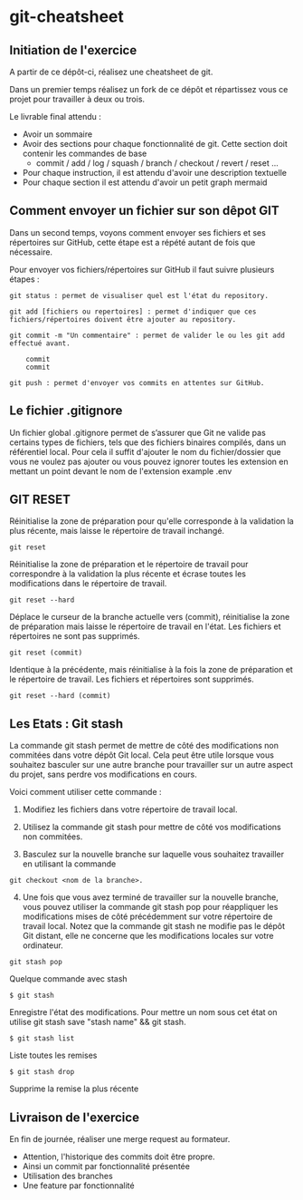 # git-cheatsheet

## Initiation de l'exercice

A partir de ce dépôt-ci, réalisez une cheatsheet de git. 

Dans un premier temps réalisez un fork de ce dépôt et répartissez vous ce projet pour travailler à deux ou trois. 

Le livrable final attendu :
- Avoir un sommaire
- Avoir des sections pour chaque fonctionnalité de git. Cette section doit contenir les commandes de base 
	- commit / add / log / squash / branch / checkout / revert / reset ...
- Pour chaque instruction, il est attendu d'avoir une description textuelle
- Pour chaque section il est attendu d'avoir un petit graph mermaid



## Comment envoyer un fichier sur son dêpot GIT

Dans un second temps, voyons comment envoyer ses fichiers et ses répertoires sur GitHub, cette étape est a répété autant de fois que nécessaire.

Pour envoyer vos fichiers/répertoires sur GitHub il faut suivre plusieurs étapes :

```git
git status : permet de visualiser quel est l'état du repository.
```

```git
git add [fichiers ou repertoires] : permet d'indiquer que ces fichiers/répertoires doivent être ajouter au repository.
```

```git
git commit -m "Un commentaire" : permet de valider le ou les git add effectué avant.
```

```gitGraph
    commit
    commit
```

```git
git push : permet d'envoyer vos commits en attentes sur GitHub.
```

## Le fichier .gitignore

Un fichier global .gitignore permet de s’assurer que Git ne valide pas certains types de fichiers, tels que des fichiers binaires compilés, dans un référentiel local. Pour cela il suffit d'ajouter le nom du fichier/dossier que vous ne voulez pas ajouter ou vous pouvez ignorer toutes les extension en mettant un point devant le nom de l'extension example .env


## GIT RESET

Réinitialise la zone de préparation pour qu'elle corresponde à la validation la plus récente, mais laisse le répertoire de travail inchangé.
```git
git reset
```

Réinitialise la zone de préparation et le répertoire de travail pour correspondre à la validation la plus récente et écrase toutes les modifications dans le répertoire de travail.
```git
git reset --hard
```

Déplace le curseur de la branche actuelle vers (commit), réinitialise la zone de préparation mais laisse le répertoire de travail en l'état. Les fichiers et répertoires ne sont pas supprimés.
```git
git reset (commit)
```
Identique à la précédente, mais réinitialise à la fois la zone de préparation et le répertoire de travail. Les fichiers et répertoires sont supprimés.
```git
git reset --hard (commit)
```

## Les Etats : Git stash
La commande git stash permet de mettre de côté des modifications non commitées dans votre dépôt Git local. Cela peut être utile lorsque vous souhaitez basculer sur une autre branche pour travailler sur un autre aspect du projet, sans perdre vos modifications en cours.


Voici comment utiliser cette commande :

1. Modifiez les fichiers dans votre répertoire de travail local.

2. Utilisez la commande git stash pour mettre de côté vos modifications non commitées.

3. Basculez sur la nouvelle branche sur laquelle vous souhaitez travailler en utilisant la commande 
```git
git checkout <nom de la branche>.
```

4. Une fois que vous avez terminé de travailler sur la nouvelle branche, vous pouvez utiliser la commande git stash pop pour réappliquer les modifications mises de côté précédemment sur votre répertoire de travail local.
Notez que la commande git stash ne modifie pas le dépôt Git distant, elle ne concerne que les modifications locales sur votre ordinateur.
```git
git stash pop
```
Quelque commande avec stash

```git
$ git stash
```
Enregistre l'état des modifications. Pour mettre un nom sous cet état on utilise git stash save "stash name" && git stash. 

```git
$ git stash list
```
Liste toutes les remises 

```git
$ git stash drop
```
Supprime la remise la plus récente




## Livraison de l'exercice

En fin de journée, réaliser une merge request au formateur. 
  - Attention, l'historique des commits doit être propre. 
  - Ainsi un commit par fonctionnalité présentée
  - Utilisation des branches
  - Une feature par fonctionnalité




